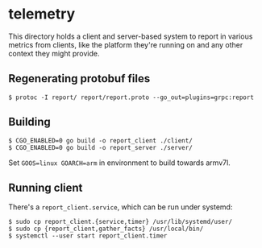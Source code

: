 # telemetry

This directory holds a client and server-based system to report
in various metrics from clients, like the platform they're running
on and any other context they might provide.

## Regenerating protobuf files

```
$ protoc -I report/ report/report.proto --go_out=plugins=grpc:report
```

## Building

```
$ CGO_ENABLED=0 go build -o report_client ./client/
$ CGO_ENABLED=0 go build -o report_server ./server/
```

Set `GOOS=linux GOARCH=arm` in environment to build towards armv7l.

## Running client

There's a  `report_client.service`, which can be run under systemd:

```
$ sudo cp report_client.{service,timer} /usr/lib/systemd/user/
$ sudo cp {report_client,gather_facts} /usr/local/bin/
$ systemctl --user start report_client.timer
```
